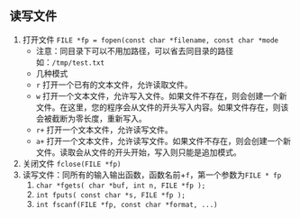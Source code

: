 ## 读写文件
1. 打开文件 `FILE *fp = fopen(const char *filename, const char *mode ` 
    + 注意：同目录下可以不用加路径，可以省去同目录的路径如：`/tmp/test.txt`
    + 几种模式
    + `r`	打开一个已有的文本文件，允许读取文件。
    + `w`	打开一个文本文件，允许写入文件。如果文件不存在，则会创建一个新文件。在这里，您的程序会从文件的开头写入内容。如果文件存在，则该会被截断为零长度，重新写入。
    + `r+` 打开一个文本文件，允许读写文件。
    + `a+`	打开一个文本文件，允许读写文件。如果文件不存在，则会创建一个新文件。读取会从文件的开头开始，写入则只能是追加模式。
2. 关闭文件 `fclose(FILE *fp)`
3. 读写文件：同所有的输入输出函数，函数名前+`f`，第一个参数为`FILE * fp`
   1. `char *fgets( char *buf, int n, FILE *fp );`
   2. `int fputs( const char *s, FILE *fp );`
   3. `int fscanf(FILE *fp, const char *format, ...) `